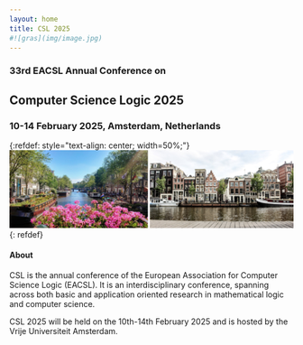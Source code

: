 ```yaml
---
layout: home
title: CSL 2025
#![gras](img/image.jpg)
---
```


### 33rd EACSL Annual Conference on

## Computer Science Logic 2025

### 10-14 February 2025, Amsterdam, Netherlands

{:refdef: style="text-align: center; width=50%;"}
![My Image](/assets/images/amsterdam12.jpg)
{: refdef}

#### About

CSL is the annual conference of the European Association for Computer Science Logic (EACSL).
It is an interdisciplinary conference, spanning across both basic and application oriented research in mathematical logic and computer science.

CSL 2025 will be held on the 10th-14th February 2025 and is hosted by the Vrije Universiteit Amsterdam.

